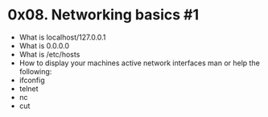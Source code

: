 # 0x08. Networking basics #1
* What is localhost/127.0.0.1
* What is 0.0.0.0
* What is /etc/hosts
* How to display your machines active network interfaces
man or help the following:
* ifconfig
* telnet
* nc
* cut
